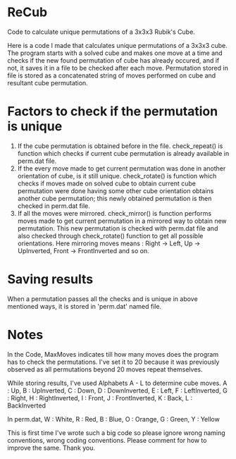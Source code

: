 # ReCub
Code to calculate unique permutations of a 3x3x3 Rubik's Cube.


Here is a code I made that calculates unique permutations of a 3x3x3 cube.
The program starts with a solved cube and makes one move at a time and checks if the new found permutation of cube has already occured, and if not, it saves it in a file to be checked after each move.
Permutation stored in file is stored as a concatenated string of moves performed on cube and resultant cube permutation.

# Factors to check if the permutation is unique
1. If the cube permutation is obtained before in the file.
    check_repeat() is function which checks if current cube permutation is already available in perm.dat file.
2. If the every move made to get current permutation was done in another orientation of cube, is it still unique.
    check_rotate() is function which checks if moves made on solved cube to obtain current cube permutation were done having some other cube orientation obtains another cube permutation; this newly obtained permutation is then checked in perm.dat file.
3. If all the moves were mirrored.
    check_mirror() is function performs moves made to get current permutation in a mirrored way to obtain new permutation. This new permutation is checked with perm.dat file and also checked through check_rotate() function to get all possible orientations.
    Here mirroring moves means :
      Right -> Left,
      Up -> UpInverted,
      Front -> FrontInverted and so on.
      
# Saving results
When a permutation passes all the checks and is unique in above mentioned ways, it is stored in 'perm.dat' named file.

# Notes
In the Code, MaxMoves indicates till how many moves does the program has to check the permutations. I've set it to 20 because it was previously observed as all permutations beyond 20 moves repeat themselves.

While storing results, I've used Alphabets A - L to determine cube moves.
A : Up,
B : UpInverted,
C : Down,
D : DownInverted,
E : Left,
F : LeftInverted,
G : Right,
H : RightInverted,
I : Front,
J : FrontInverted,
K : Back,
L : BackInverted

In perm.dat,
W : White,
R : Red,
B : Blue,
O : Orange,
G : Green,
Y : Yellow

This is first time I've wrote such a big code so please ignore wrong naming conventions, wrong coding conventions. Please comment for how to improve the same. Thank you.
